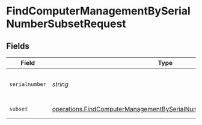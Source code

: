 # FindComputerManagementBySerialNumberSubsetRequest


## Fields

| Field                                                                                                                                                               | Type                                                                                                                                                                | Required                                                                                                                                                            | Description                                                                                                                                                         |
| ------------------------------------------------------------------------------------------------------------------------------------------------------------------- | ------------------------------------------------------------------------------------------------------------------------------------------------------------------- | ------------------------------------------------------------------------------------------------------------------------------------------------------------------- | ------------------------------------------------------------------------------------------------------------------------------------------------------------------- |
| `serialnumber`                                                                                                                                                      | *string*                                                                                                                                                            | :heavy_check_mark:                                                                                                                                                  | Computer Serial Number to filter by                                                                                                                                 |
| `subset`                                                                                                                                                            | [operations.FindComputerManagementBySerialNumberSubsetPathParamSubset](../../../sdk/models/operations/findcomputermanagementbyserialnumbersubsetpathparamsubset.md) | :heavy_check_mark:                                                                                                                                                  | Subset to filter by                                                                                                                                                 |